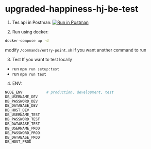 # upgraded-happiness-hj-be-test

1. Tes api in Postman: [![Run in Postman](https://run.pstmn.io/button.svg)](https://app.getpostman.com/run-collection/12708314-af6572be-1cd2-4a88-8a88-59fe4f9d39ff?action=collection%2Ffork&collection-url=entityId%3D12708314-af6572be-1cd2-4a88-8a88-59fe4f9d39ff%26entityType%3Dcollection%26workspaceId%3D1bf15dac-5044-4c1b-9fe3-c2fbe360cd2b)

2. Run using docker:

```sh
docker-compose up -d
```

modify `/commands/entry-point.sh` if you want another command to run

3. Test
   If you want to test locally

-   run `npm run setup:test`
-   run `npm run test`

4. ENV:

```sh
NODE_ENV           # production, development, test
DB_USERNAME_DEV
DB_PASSWORD_DEV
DB_DATABASE_DEV
DB_HOST_DEV
DB_USERNAME_TEST
DB_PASSWORD_TEST
DB_DATABASE_TEST
DB_USERNAME_PROD
DB_PASSWORD_PROD
DB_DATABASE_PROD
DB_HOST_PROD
```
